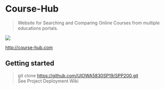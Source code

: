 # Course-Hub
> Website for Searching and Comparing Online Courses from multiple educations portals.
 <img src="https://api.codeclimate.com/v1/badges/f3dfcf450dd71138f102/test_coverage" />
 
 http://course-hub.com

## Getting started
> git clone https://github.com/UIOWA5830SP19/SPP200.git <br>
> See Project Deployment Wiki
